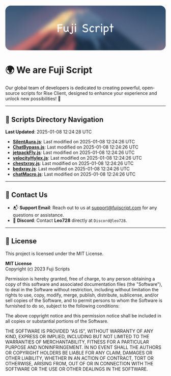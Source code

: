 ![Banner](.github/b.webp)

# 🌍 **We are Fuji Script**

Our global team of developers is dedicated to creating powerful, open-source scripts for Rise Client, designed to enhance your experience and unlock new possibilities! 🌟

---
<!-- SCRIPTS_NAVIGATION_START -->
## 📂 **Scripts Directory Navigation**

**Last Updated**: 2025-01-08 12:24:28 UTC

- **[SilentAura.js](scripts/SilentAura.js)**: Last modified on 2025-01-08 12:24:26 UTC
- **[ChatBypass.js](scripts/ChatBypass.js)**: Last modified on 2025-01-08 12:24:26 UTC
- **[jetpackFly.js](scripts/jetpackFly.js)**: Last modified on 2025-01-08 12:24:26 UTC
- **[velocityHylex.js](scripts/velocityHylex.js)**: Last modified on 2025-01-08 12:24:26 UTC
- **[chestxray.js](scripts/chestxray.js)**: Last modified on 2025-01-08 12:24:26 UTC
- **[bedxray.js](scripts/bedxray.js)**: Last modified on 2025-01-08 12:24:26 UTC
- **[chatMacro.js](scripts/chatMacro.js)**: Last modified on 2025-01-08 12:24:26 UTC

<!-- SCRIPTS_NAVIGATION_END -->

---

## 💬 **Contact Us**  
- 📬 **Support Email**: Reach out to us at [support@fujiscript.com](mailto:support@fujiscript.com) for any questions or assistance.  
- 💬 **Discord**: Contact **Leo728** directly at `Discord@leo728`.

---

## 📜 **License**

This project is licensed under the MIT License.  

**MIT License**  
Copyright (c) 2023 Fuji Scripts  

Permission is hereby granted, free of charge, to any person obtaining a copy of this software and associated documentation files (the "Software"), to deal in the Software without restriction, including without limitation the rights to use, copy, modify, merge, publish, distribute, sublicense, and/or sell copies of the Software, and to permit persons to whom the Software is furnished to do so, subject to the following conditions:  

The above copyright notice and this permission notice shall be included in all copies or substantial portions of the Software.  

THE SOFTWARE IS PROVIDED "AS IS", WITHOUT WARRANTY OF ANY KIND, EXPRESS OR IMPLIED, INCLUDING BUT NOT LIMITED TO THE WARRANTIES OF MERCHANTABILITY, FITNESS FOR A PARTICULAR PURPOSE AND NONINFRINGEMENT. IN NO EVENT SHALL THE AUTHORS OR COPYRIGHT HOLDERS BE LIABLE FOR ANY CLAIM, DAMAGES OR OTHER LIABILITY, WHETHER IN AN ACTION OF CONTRACT, TORT OR OTHERWISE, ARISING FROM, OUT OF OR IN CONNECTION WITH THE SOFTWARE OR THE USE OR OTHER DEALINGS IN THE SOFTWARE.  
